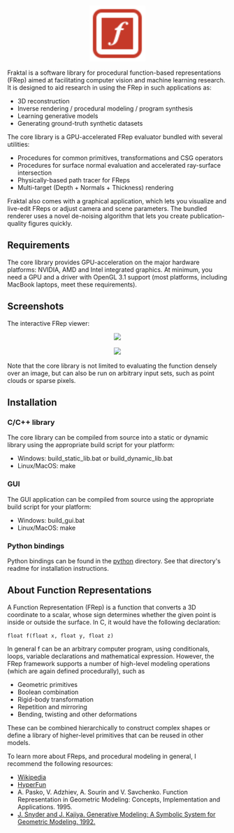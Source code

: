 <p align="center">
    <img width="128" height="128" src="res/fraktal-logo.svg">
</p>

Fraktal is a software library for procedural function-based representations (FRep) aimed at facilitating computer vision and machine learning research. It is designed to aid research in using the FRep in such applications as:

* 3D reconstruction
* Inverse rendering / procedural modeling / program synthesis
* Learning generative models
* Generating ground-truth synthetic datasets

The core library is a GPU-accelerated FRep evaluator bundled with several utilities:

* Procedures for common primitives, transformations and CSG operators
* Procedures for surface normal evaluation and accelerated ray-surface intersection
* Physically-based path tracer for FReps
* Multi-target (Depth + Normals + Thickness) rendering

Fraktal also comes with a graphical application, which lets you visualize and live-edit FReps or adjust camera and scene parameters. The bundled renderer uses a novel de-noising algorithm that lets you create publication-quality figures quickly.

## Requirements

The core library provides GPU-acceleration on the major hardware platforms: NVIDIA, AMD and Intel integrated graphics. At minimum, you need a GPU and a driver with OpenGL 3.1 support (most platforms, including MacBook laptops, meet these requirements).

## Screenshots

The interactive FRep viewer:

<p align="center">
    <img src="https://lightbits.github.io/fraktal/gui1.png">
</p>

<p align="center">
    <img src="https://lightbits.github.io/fraktal/example_output.png">
</p>

Note that the core library is not limited to evaluating the function densely over an image, but can also be run on arbitrary input sets, such as point clouds or sparse pixels.

## Installation

### C/C++ library
The core library can be compiled from source into a static or dynamic library using the appropriate build script for your platform:

* Windows: build_static_lib.bat or build_dynamic_lib.bat
* Linux/MacOS: make

### GUI
The GUI application can be compiled from source using the appropriate build script for your platform:

* Windows: build_gui.bat
* Linux/MacOS: make

### Python bindings
Python bindings can be found in the [python](python) directory. See that directory's readme for installation instructions.

## About Function Representations

A Function Representation (FRep) is a function that converts a 3D coordinate to a scalar, whose sign determines whether the given point is inside or outside the surface. In C, it would have the following declaration:

```
float f(float x, float y, float z)
```

In general f can be an arbitrary computer program, using conditionals, loops, variable declarations and mathematical expression. However, the FRep framework supports a number of high-level modeling operations (which are again defined procedurally), such as

* Geometric primitives
* Boolean combination
* Rigid-body transformation
* Repetition and mirroring
* Bending, twisting and other deformations

These can be combined hierarchically to construct complex shapes or define a library of higher-level primitives that can be reused in other models.

To learn more about FReps, and procedural modeling in general, I recommend the following resources:

* [Wikipedia](https://en.wikipedia.org/wiki/Function_representation)
* [HyperFun](http://www.hyperfun.org/F-rep.html)
* A. Pasko, V. Adzhiev, A. Sourin and V. Savchenko. Function Representation in Geometric Modeling: Concepts, Implementation and Applications. 1995.
* [J. Snyder and J. Kajiya. Generative Modeling: A Symbolic System for Geometric Modeling. 1992. ](https://ohiostate.pressbooks.pub/app/uploads/sites/45/2017/09/generative-snyder-kajiya.pdf)

